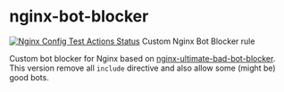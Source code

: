 # nginx-bot-blocker

[![Nginx Config Test Actions Status](https://github.com/ekapratama93/nginx-bot-blocker/workflows/Nginx%20Config%20Test/badge.svg)](https://github.com/ekapratama93/nginx-bot-blocker/actions)
Custom Nginx Bot Blocker rule

Custom bot blocker for Nginx based on [nginx-ultimate-bad-bot-blocker](https://github.com/mitchellkrogza/nginx-ultimate-bad-bot-blocker/).
This version remove all `include` directive and also allow some (might be) good bots.
